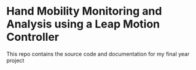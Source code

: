 # Hand Mobility Monitoring and Analysis using a Leap Motion Controller
This repo contains the source code and documentation for my final year project

